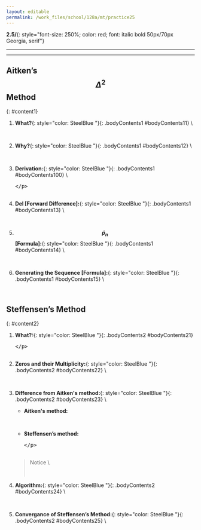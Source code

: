 ```yaml
---
layout: editable
permalink: /work_files/school/128a/mt/practice25
---
```


**2.5/**{: style="font-size: 250%; color: red; font: italic bold 50px/70px Georgia, serif"} 

____________________
***

## Aitken’s $$ \Delta^2 $$ Method 
{: #content1}

1. **What?**{: style="color: SteelBlue  "}{: .bodyContents1 #bodyContents11} \\
    <xmp>
    </xmp>

2. **Why?**{: style="color: SteelBlue  "}{: .bodyContents1 #bodyContents12} \\
    <xmp>
    </xmp>

0. **Derivation:**{: style="color: SteelBlue  "}{: .bodyContents1 #bodyContents100} \\
    <xmp>


    </xmp>

3. **Del [Forward Difference]:**{: style="color: SteelBlue  "}{: .bodyContents1 #bodyContents13} \\
    <xmp>
    </xmp>

4. **$$\hat{p}_n$$ [Formula]:**{: style="color: SteelBlue  "}{: .bodyContents1 #bodyContents14} \\
    <xmp>
    </xmp>

5. **Generating the Sequence [Formula]:**{: style="color: SteelBlue  "}{: .bodyContents1 #bodyContents15} \\
    <xmp>
    </xmp>


## Steffensen’s Method
{: #content2}

1. **What?:**{: style="color: SteelBlue  "}{: .bodyContents2 #bodyContents21} 
    <xmp>

    </xmp>

2. **Zeros and their Multiplicity:**{: style="color: SteelBlue  "}{: .bodyContents2 #bodyContents22} \\
    <xmp>
    </xmp>

3. **Difference from Aitken's method:**{: style="color: SteelBlue  "}{: .bodyContents2 #bodyContents23} \\
    * **Aitken's method:**  
        <xmp>
        </xmp>
    * **Steffensen’s method:**  
        <xmp>

        </xmp>

    > Notice \\
        <xmp>
        </xmp>

4. **Algorithm:**{: style="color: SteelBlue  "}{: .bodyContents2 #bodyContents24} \\
    <xmp>
    </xmp>

5. **Convergance of Steffensen’s Method:**{: style="color: SteelBlue  "}{: .bodyContents2 #bodyContents25} \\
    <xmp>
    </xmp>
